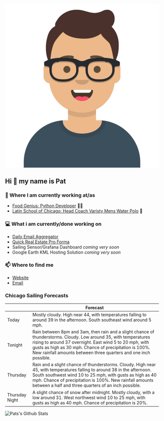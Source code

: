[![Social banner for p-j-falconer](https://raw.githubusercontent.com/P-J-FALCONER/P-J-FALCONER/master/assets/avataaars.svg)](https://patfalconer.com/)
## Hi :wave: my name is Pat

### 💼 Where I am currently working at/as
- [Food Genius: Python Developer](https://getfoodgenius.com/) 🍔🐍
- [Latin School of Chicago: Head Coach Varisty Mens Water Polo](https://www.latinschool.org/) 🤽


### 💻 What i am currently/done working on
 - [Daily Email Aggregator](https://github.com/P-J-FALCONER/dott_daily_mail)
 - [Quick Real Estate Pro Forma](https://github.com/P-J-FALCONER/henry)
 - Sailing Sensor/Grafana Dashboard *coming very soon*
 - Google Earth KML Hosting Solution *coming very soon*

### 📫 Where to find me
 - [Website](https://patfalconer.com/)
 - [Email](mailto:patrick.j.falconer@gmail.com)


### Chicago Sailing Forecasts
|   | Forecast  |
|---|---|
| Today | Mostly cloudy. High near 44, with temperatures falling to around 39 in the afternoon. South southeast wind around 5 mph. |
| Tonight | Rain between 8pm and 3am, then rain and a slight chance of thunderstorms. Cloudy. Low around 35, with temperatures rising to around 37 overnight. East wind 5 to 20 mph, with gusts as high as 30 mph. Chance of precipitation is 100%. New rainfall amounts between three quarters and one inch possible. |
| Thursday | Rain and a slight chance of thunderstorms. Cloudy. High near 45, with temperatures falling to around 38 in the afternoon. South southwest wind 10 to 25 mph, with gusts as high as 40 mph. Chance of precipitation is 100%. New rainfall amounts between a half and three quarters of an inch possible. |
| Thursday Night | A slight chance of snow after midnight. Mostly cloudy, with a low around 31. West northwest wind 10 to 25 mph, with gusts as high as 40 mph. Chance of precipitation is 20%. |

![Pats's Github Stats](https://github-readme-stats.vercel.app/api?username=p-j-falconer&show_icons=true&theme=radical)
